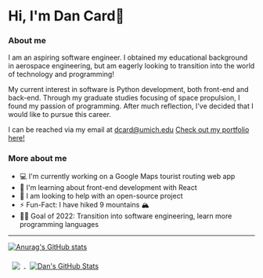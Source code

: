 <!---
dancard32/dancard32 is a ✨ special ✨ repository because its `README.md` (this file) appears on your GitHub profile.
You can click the Preview link to take a look at your changes.
--->
# Hi, I'm Dan Card👋

### About me
I am an aspiring software engineer. I obtained my educational background in aerospace engineering, but am eagerly looking to transition into the world of technology and programming!

My current interest in software is Python development, both front-end and back-end. Through my graduate studies focusing of space propulsion, I found my passion of programming. After much reflection, I've decided that I would like to pursue this career.

I can be reached via my email at dcard@umich.edu
[Check out my portfolio here!](https://dancard32.github.io/website/#/home)

### More about me
* 💻 I'm currently working on a Google Maps tourist routing web app
* 📝 I'm learning about front-end development with React
* 🧐 I am looking to help with an open-source project
* ⚡️ Fun-Fact: I have hiked 9 mountains 🏔
* 🙌🏽 Goal of 2022: Transition into software engineering, learn more programming languages

---

[![Anurag's GitHub stats](https://github-readme-stats.vercel.app/api?username=dancard32&theme=tokyonight&show_icons=true)](https://github.com/anuraghazra/github-readme-stats)


<a href="https://github.com/dancard32">
  <img align="center" style="margin:0.5rem" src="https://github-readme-stats.vercel.app/api/wakatime?username=dancard32&theme=tokyonight&show_icons=true" />
</a>


<a href="https://github.com/dancard32">
  <img align="center" style="margin:0.5rem" src="https://github-readme-stats.vercel.app/api/top-langs/?username=dancard32&langs_count=7&theme=tokyonight&show_icons=true" alt="Dan's GitHub Stats" />
</a>
